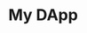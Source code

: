 
<script setup>
import { dapp, ConnectWalletButton } from "vuethers";
</script>

<DemoCreator>
  <h1>My DApp</h1>
  <dapp.OnSafe>
    <ConnectWalletButton/>
  </dapp.OnSafe>
  <dapp.signer.OnSafe>
    <template #safe>
      <p>A wallet is connected !</p>
      <p>Its address is : '{{ dapp.signer.address.value }}'</p>
    </template>
    <template #unsafe>
      <p>No wallet connected yet.</p>
    </template>
  </dapp.signer.OnSafe>
</DemoCreator>
